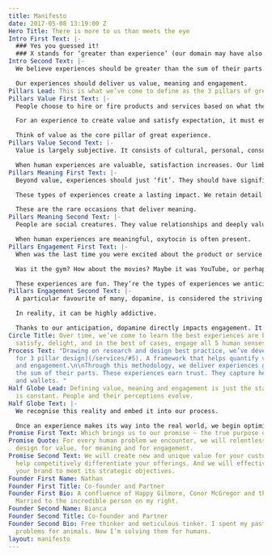 ```yaml
---
title: Manifesto
date: 2017-05-08 13:19:00 Z
Hero Title: There is more to us than meets the eye
Intro First Text: |-
  ### Yes you guessed it!
  ### X stands for ‘greater than experience’ (our domain may have also given that away).
Intro Second Text: |-
  We believe experiences should be greater than the sum of their parts.

  Our experiences should deliver us value, meaning and engagement.
Pillars Lead: This is what we’ve come to define as the 3 pillars of great human experience.
Pillars Value First Text: |-
  People choose to hire or fire products and services based on what they’re actually trying to achieve. This is the outcome they really care about; their Job to be Done.

  For an experience to create value and satisfy expectation, it must enable people to achieve their objective.

  Think of value as the core pillar of great experience.
Pillars Value Second Text: |-
  Value is largely subjective. It consists of cultural, personal, consumption and product dimensions. Each of these dimensions impacts decision-making.

  When human experiences are valuable, satisfaction increases. Our limbic brain also produces neurotransmitters. One of them is serotonin, responsible for controlling our greater mood.
Pillars Meaning First Text: |-
  Beyond value, experiences should just ‘fit’. They should have significance in our lives.

  These types of experiences create a lasting impact. We retain detail about them. We have the ability to re-call the details. And we often tell our friends, family, colleagues (and the world) about our experience.

  These are the rare occasions that deliver meaning.
Pillars Meaning Second Text: |-
  People are social creatures. They value relationships and deeply value trust. Oxytocin is the neurotransmitter the brain’s limbic system produces during different forms of social bonding. It’s associated with trust and helps support positive memories.

  When human experiences are meaningful, oxytocin is often present.
Pillars Engagement First Text: |-
  When was the last time you were excited about the product or service you were choosing to hire?

  Was it the gym? How about the movies? Maybe it was YouTube, or perhaps it was a simple bout of mindfulness meditation.

  These experiences are fun. They’re the types of experiences we anticipate. And as a result, we’re intrinsically motivated to complete them.
Pillars Engagement Second Text: |-
  A particular favourite of many, dopamine, is considered the striving emotion. It delivers a sensation of pleasure. It also increases our concentration.

  In reality, it can be highly addictive.

  Thanks to our anticipation, dopamine directly impacts engagement. It’s also a key part of motivating us to hire or fire a product in the first place.
Circle Title: Over time, we’ve come to learn the best experiences are balanced. They
  satisfy, delight, and in the best of cases, engage all 5 human senses.
Process Text: "Drawing on research and design best practice, we’ve developed a [methodology
  for 3 pillar design](/services/#5). A framework that helps quantify value, meaning
  and engagement.\n\nThrough this methodology, we deliver experiences greater than
  the sum of their parts. These experiences earn trust. They capture hearts, minds
  and wallets. "
Half Globe Lead: Defining value, meaning and engagement is just the start. Change
  is constant. People and their perceptions evolve.
Half Globe Text: |-
  We recognise this reality and embed it into our process.

  Once an experience makes its way into the real world, we begin optimizing ruthlessly.
Promise First Text: Which brings us to our promise – the true purpose of this manifesto.
Promise Quote: For every human problem we encounter, we will relentlessly pursue to
  design for value, for meaning and for engagement.
Promise Second Text: We will create new and unique value for your customers. We will
  help competitively differentiate your offerings. And we will effectively position
  your brand to meet its strategic objectives.
Founder First Name: Nathan
Founder First Title: Co-founder and Partner
Founder First Bio: A confluence of Happy Gilmore, Conor McGregor and the Dalai Lama.
  Married to the incredible person on my right.
Founder Second Name: Bianca
Founder Second Title: Co-founder and Partner
Founder Second Bio: Free thinker and meticulous tinker. I spent my past life solving
  problems for animals. Now I’m solving them for humans.
layout: manifesto
---
```


